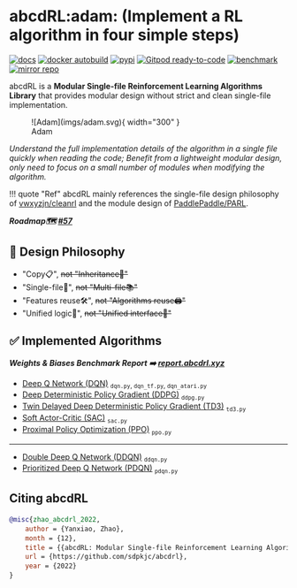 # **abcdRL:adam:** (Implement a RL algorithm in four simple steps)

[![docs](https://img.shields.io/github/deployments/sdpkjc/abcdrl/Production?label=docs&logo=vercel)](https://docs.abcdrl.xyz/)
[![docker autobuild](https://img.shields.io/docker/cloud/build/sdpkjc/abcdrl)](https://hub.docker.com/r/sdpkjc/abcdrl/)
[![pypi](https://img.shields.io/pypi/v/abcdrl)](https://pypi.org/project/abcdrl)
[![Gitpod ready-to-code](https://img.shields.io/badge/Gitpod-ready--to--code-908a85?logo=gitpod)](https://gitpod.io/#https://github.com/sdpkjc/abcdrl)
[![benchmark](https://img.shields.io/badge/Weights%20&%20Biases-benchmark-FFBE00?logo=weightsandbiases)](https://report.abcdrl.xyz/)
[![mirror repo](https://img.shields.io/badge/Gitee-mirror%20repo-black?style=flat&labelColor=C71D23&logo=gitee)](https://gitee.com/sdpkjc/abcdrl/)

abcdRL is a **Modular Single-file Reinforcement Learning Algorithms Library** that provides modular design without strict and clean single-file implementation.

<figure markdown>
  ![Adam](imgs/adam.svg){ width="300" }
  <figcaption>Adam</figcaption>
</figure>

*Understand the full implementation details of the algorithm in a single file quickly when reading the code;  Benefit from a lightweight modular design, only need to focus on a small number of modules when modifying the algorithm.*

!!! quote "Ref"
    abcdRL mainly references the single-file design philosophy of [vwxyzjn/cleanrl](https://github.com/vwxyzjn/cleanrl/) and the module design of [PaddlePaddle/PARL](https://github.com/PaddlePaddle/PARL/).

***Roadmap🗺️ [#57](https://github.com/sdpkjc/abcdrl/issues/57)***

## 🗽 Design Philosophy

- "Copy📋", ~~not "Inheritance🧬"~~
- "Single-file📜", ~~not "Multi-file📚"~~
- "Features reuse🛠", ~~not "Algorithms reuse🖨"~~
- "Unified logic🤖", ~~not "Unified interface🔌"~~

## ✅ Implemented Algorithms

***Weights & Biases Benchmark Report ➡️ [report.abcdrl.xyz](https://report.abcdrl.xyz)***

- [Deep Q Network (DQN)](https://doi.org/10.1038/nature14236) <sub>`dqn.py`, `dqn_tf.py`, `dqn_atari.py`</sub>
- [Deep Deterministic Policy Gradient (DDPG)](http://arxiv.org/abs/1509.02971) <sub>`ddpg.py`</sub>
- [Twin Delayed Deep Deterministic Policy Gradient (TD3)](http://arxiv.org/abs/1802.09477) <sub>`td3.py`</sub>
- [Soft Actor-Critic (SAC)](http://arxiv.org/abs/1801.01290) <sub>`sac.py`</sub>
- [Proximal Policy Optimization (PPO)](http://arxiv.org/abs/1802.09477) <sub>`ppo.py`</sub>

---

- [Double Deep Q Network (DDQN)](http://arxiv.org/abs/1509.06461) <sub>`ddqn.py`</sub>
- [Prioritized Deep Q Network (PDQN)](http://arxiv.org/abs/1511.05952) <sub>`pdqn.py`</sub>

## Citing abcdRL

```bibtex
@misc{zhao_abcdrl_2022,
    author = {Yanxiao, Zhao},
    month = {12},
    title = {{abcdRL: Modular Single-file Reinforcement Learning Algorithms Library}},
    url = {https://github.com/sdpkjc/abcdrl},
    year = {2022}
}
```
